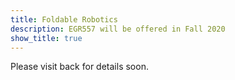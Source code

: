 ```yaml
---
title: Foldable Robotics
description: EGR557 will be offered in Fall 2020
show_title: true
---
```


Please visit back for details soon.